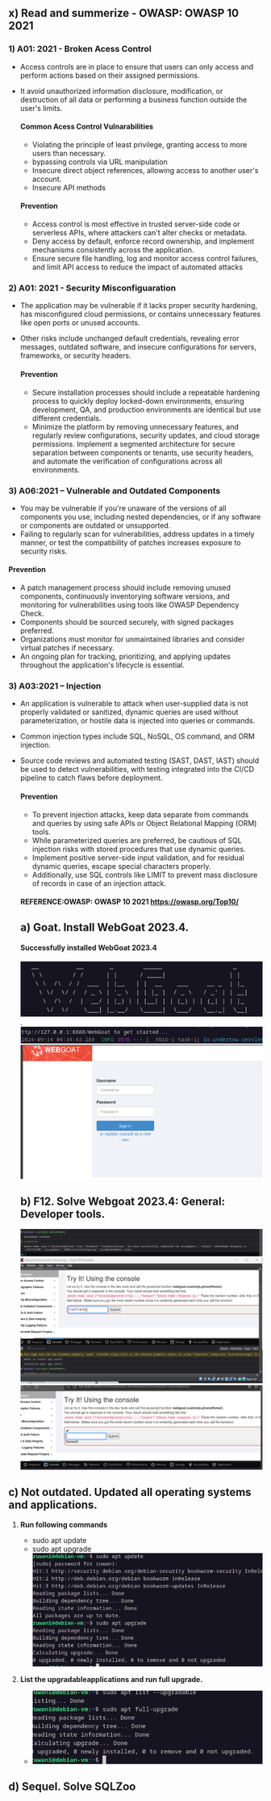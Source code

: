 ## x) Read and summerize - OWASP: OWASP 10 2021

### 1) **A01: 2021 - Broken Acess Control**

- Access controls are in place to ensure that users can only access and perform actions based on their assigned permissions.
- It avoid unauthorized information disclosure, modification, or destruction of all data or performing a business function outside the user's limits.

  #### **Common Acess Control Vulnarabilities**
  
  - Violating the principle of least privilege, granting access to more users than necessary.
  - bypassing controls via URL manipulation
  - Insecure direct object references, allowing access to another user's account.
  - Insecure API methods


  #### **Prevention**

  - Access control is most effective in trusted server-side code or serverless APIs, where attackers can't alter checks or metadata.
  - Deny access by default, enforce record ownership, and implement mechanisms consistently across the application.
  - Ensure secure file handling, log and monitor access control failures, and limit API access to reduce the impact of automated attacks

### 2) **A01: 2021 - Security Misconfiguaration**

- The application may be vulnerable if it lacks proper security hardening, has misconfigured cloud permissions, or contains unnecessary features like open ports or unused accounts.
- Other risks include unchanged default credentials, revealing error messages, outdated software, and insecure configurations for servers, frameworks, or security headers.

  #### **Prevention**

  - Secure installation processes should include a repeatable hardening process to quickly deploy locked-down environments, ensuring development, QA, and production environments are identical but use different credentials.
  - Minimize the platform by removing unnecessary features, and regularly review configurations, security updates, and cloud storage permissions. Implement a segmented architecture for secure separation between components or tenants, use security headers, and automate the verification of configurations across all environments.


### 3) **A06:2021 – Vulnerable and Outdated Components**

- You may be vulnerable if you're unaware of the versions of all components you use, including nested dependencies, or if any software or components are outdated or unsupported.
- Failing to regularly scan for vulnerabilities, address updates in a timely manner, or test the compatibility of patches increases exposure to security risks.

 #### **Prevention**
  
- A patch management process should include removing unused components, continuously inventorying software versions, and monitoring for vulnerabilities using tools like OWASP Dependency Check.
- Components should be sourced securely, with signed packages preferred.
- Organizations must monitor for unmaintained libraries and consider virtual patches if necessary.
- An ongoing plan for tracking, prioritizing, and applying updates throughout the application's lifecycle is essential.

### 3) **A03:2021 – Injection**

 - An application is vulnerable to attack when user-supplied data is not properly validated or sanitized, dynamic queries are used without parameterization, or hostile data is injected into queries or commands. 
- Common injection types include SQL, NoSQL, OS command, and ORM injection.
- Source code reviews and automated testing (SAST, DAST, IAST) should be used to detect vulnerabilities, with testing integrated into the CI/CD pipeline to catch flaws before deployment.

  #### **Prevention**

  - To prevent injection attacks, keep data separate from commands and queries by using safe APIs or Object Relational Mapping (ORM) tools.
  - While parameterized queries are preferred, be cautious of SQL injection risks with stored procedures that use dynamic queries.
  - Implement positive server-side input validation, and for residual dynamic queries, escape special characters properly.
  -  Additionally, use SQL controls like LIMIT to prevent mass disclosure of records in case of an injection attack.

  #### REFERENCE:OWASP: OWASP 10 2021 https://owasp.org/Top10/

  ## a) Goat. Install WebGoat 2023.4.

  #### Successfully installed WebGoat 2023.4
  ![/image](https://github.com/RuwaniW/Informarion-Security/blob/main/images/Screenshot%202024-09-14%20113700.png).
  ![/image](https://github.com/RuwaniW/Informarion-Security/blob/main/images/Screenshot%202024-09-14%20113744.png)
  ![/image](https://github.com/RuwaniW/Informarion-Security/blob/main/images/Screenshot%202024-09-14%20113806.png)

  ## b) F12. Solve Webgoat 2023.4: General: Developer tools.
   ![/image](https://github.com/RuwaniW/Informarion-Security/blob/main/images/Screenshot%202024-09-14%20153130.png)
   ![/image](https://github.com/RuwaniW/Informarion-Security/blob/main/images/Screenshot%202024-09-14%20153345.png)
   ![/image](https://github.com/RuwaniW/Informarion-Security/blob/main/images/Screenshot%202024-09-14%20153545.png)
  
## c) Not outdated. Updated all operating systems and applications.

1) **Run following commands**
   - sudo apt update
   - sudo apt upgrade
    ![/image](https://github.com/RuwaniW/Informarion-Security/blob/main/images/Screenshot%202024-09-14%20202607.png)
2) **List the upgradableapplications and run full upgrade.**

   - ![/image](https://github.com/RuwaniW/Informarion-Security/blob/main/images/Screenshot%202024-09-14%20203522.png)

## d) Sequel. Solve SQLZoo

     
   

     
  
  

  







  
 
